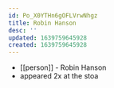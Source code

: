 ```yaml
---
id: Po_X0YTHn6gOFLVrwNhgz
title: Robin Hanson
desc: ''
updated: 1639759645928
created: 1639759645928
---
```



- [[person]] - Robin Hanson
- appeared 2x at the stoa
